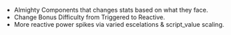  * Almighty Components that changes stats based on what they face.
 * Change Bonus Difficulty from Triggered to Reactive.
 * More reactive power spikes via varied escelations & script_value scaling.